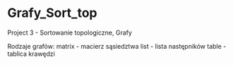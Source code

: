 # Grafy_Sort_top
Project 3 - Sortowanie topologiczne, Grafy

Rodzaje grafów:
    matrix - macierz sąsiedztwa
    list - lista następników
    table - tablica krawędzi